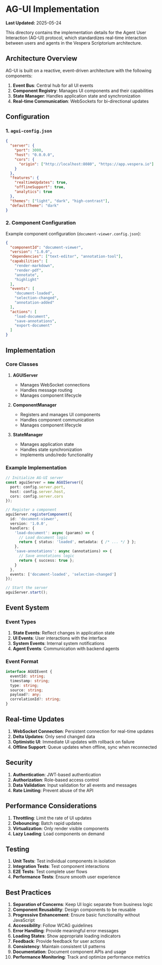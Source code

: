 # AG-UI Implementation

**Last Updated:** 2025-05-24

This directory contains the implementation details for the Agent User Interaction (AG-UI) protocol, which standardizes real-time interaction between users and agents in the Vespera Scriptorium architecture.

## Architecture Overview

AG-UI is built on a reactive, event-driven architecture with the following components:

1. **Event Bus**: Central hub for all UI events
2. **Component Registry**: Manages UI components and their capabilities
3. **State Manager**: Handles application state and synchronization
4. **Real-time Communication**: WebSockets for bi-directional updates

## Configuration

### 1. `agui-config.json`

```json
{
  "server": {
    "port": 3000,
    "host": "0.0.0.0",
    "cors": {
      "origin": ["http://localhost:8080", "https://app.vespera.io"]
    }
  },
  "features": {
    "realtimeUpdates": true,
    "offlineSupport": true,
    "analytics": true
  },
  "themes": ["light", "dark", "high-contrast"],
  "defaultTheme": "dark"
}
```

### 2. Component Configuration

Example component configuration (`document-viewer.config.json`):

```json
{
  "componentId": "document-viewer",
  "version": "1.0.0",
  "dependencies": ["text-editor", "annotation-tool"],
  "capabilities": [
    "render-markdown",
    "render-pdf",
    "annotate",
    "highlight"
  ],
  "events": [
    "document-loaded",
    "selection-changed",
    "annotation-added"
  ],
  "actions": [
    "load-document",
    "save-annotations",
    "export-document"
  ]
}
```

## Implementation

### Core Classes

1. **AGUIServer**
   - Manages WebSocket connections
   - Handles message routing
   - Manages component lifecycle

2. **ComponentManager**
   - Registers and manages UI components
   - Handles component communication
   - Manages component lifecycle

3. **StateManager**
   - Manages application state
   - Handles state synchronization
   - Implements undo/redo functionality

### Example Implementation

```typescript
// Initialize AG-UI server
const aguiServer = new AGUIServer({
  port: config.server.port,
  host: config.server.host,
  cors: config.server.cors
});

// Register a component
aguiServer.registerComponent({
  id: 'document-viewer',
  version: '1.0.0',
  handlers: {
    'load-document': async (params) => {
      // Load document logic
      return { status: 'loaded', metadata: { /* ... */ } };
    },
    'save-annotations': async (annotations) => {
      // Save annotations logic
      return { success: true };
    }
  },
  events: ['document-loaded', 'selection-changed']
});

// Start the server
aguiServer.start();
```

## Event System

### Event Types

1. **State Events**: Reflect changes in application state
2. **UI Events**: User interactions with the interface
3. **System Events**: Internal system notifications
4. **Agent Events**: Communication with backend agents

### Event Format

```typescript
interface AGUIEvent {
  eventId: string;
  timestamp: string;
  type: string;
  source: string;
  payload?: any;
  correlationId?: string;
}
```

## Real-time Updates

1. **WebSocket Connection**: Persistent connection for real-time updates
2. **Delta Updates**: Only send changed data
3. **Optimistic UI**: Immediate UI updates with rollback on failure
4. **Offline Support**: Queue updates when offline, sync when reconnected

## Security

1. **Authentication**: JWT-based authentication
2. **Authorization**: Role-based access control
3. **Data Validation**: Input validation for all events and messages
4. **Rate Limiting**: Prevent abuse of the API

## Performance Considerations

1. **Throttling**: Limit the rate of UI updates
2. **Debouncing**: Batch rapid updates
3. **Virtualization**: Only render visible components
4. **Lazy Loading**: Load components on demand

## Testing

1. **Unit Tests**: Test individual components in isolation
2. **Integration Tests**: Test component interactions
3. **E2E Tests**: Test complete user flows
4. **Performance Tests**: Ensure smooth user experience

## Best Practices

1. **Separation of Concerns**: Keep UI logic separate from business logic
2. **Component Reusability**: Design components to be reusable
3. **Progressive Enhancement**: Ensure basic functionality without JavaScript
4. **Accessibility**: Follow WCAG guidelines
5. **Error Handling**: Provide meaningful error messages
6. **Loading States**: Show appropriate loading indicators
7. **Feedback**: Provide feedback for user actions
8. **Consistency**: Maintain consistent UI patterns
9. **Documentation**: Document component APIs and usage
10. **Performance Monitoring**: Track and optimize performance metrics
